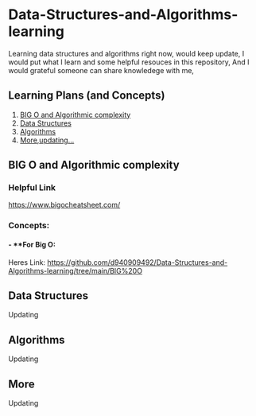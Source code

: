 # Data-Structures-and-Algorithms-learning
Learning data structures and algorithms right now,
would keep update,
I would put what I learn and some helpful resouces in this repository,
And I would grateful someone can share knowledege with me,

## Learning Plans (and Concepts)
1. [BIG O and Algorithmic complexity](#BIG-O-Algorithmic-complexity)
2. [Data Structures](#Data-Structures)
3. [Algorithms](#Algorithms)
4. [More,updating...](#More)


## BIG O and Algorithmic complexity
### Helpful Link
https://www.bigocheatsheet.com/


### Concepts:
#### - **For Big O:
Heres Link: https://github.com/d940909492/Data-Structures-and-Algorithms-learning/tree/main/BIG%20O


## Data Structures
Updating


## Algorithms
Updating


## More
Updating
